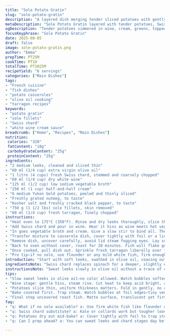 ```yaml
---
title: "Sole Potato Gratin"
slug: "sole-potato-gratin"
description: "A layered dish merging tender sliced potatoes with gently wilted leeks and Swiss chard, simmered in white wine and cream, baked to melting softness, topped with delicate sole fillets and fresh tarragon. Subtle nutmeg heat, salt-pepper balance, fresh green herbs. Replaces spinach with Swiss chard, replaces butter by olive oil to cut heaviness. Cooked in stages to coax potato softness without fish toughness. Wine reduced enough to avoid bitterness but keep aroma. Cream replaced by half-and-half for lighter richness, but still clingy sauce. A twist with tarragon adds anise-licorice perfume contrasting the mild sole. Timing based on potato tenderness and opaque fish flesh. Gourmand, restrained, thoughtful layers."
metaDescription: "Sole Potato Gratin layered with tender potatoes, Swiss chard, white wine, half-and-half, topped with sole and fresh tarragon. French-inspired, balanced, earthy flavors."
ogDescription: "Tender potatoes simmered in wine, cream, greens, topped with delicate sole fillets and fresh tarragon. Layers of texture, subtle nutmeg, no butter here."
focusKeyphrase: "Sole Potato Gratin"
date: 2025-08-05
draft: false
image: sole-potato-gratin.png
author: "Emma"
prepTime: PT25M
cookTime: PT1H
totalTime: PT1H25M
recipeYield: "6 servings"
categories: ["Main Dishes"]
tags:
- "French cuisine"
- "fish dishes"
- "potato casseroles"
- "olive oil cooking"
- "tarragon recipes"
keywords:
- "potato gratin"
- "sole fillets"
- "Swiss chard"
- "white wine cream sauce"
breadcrumb: ["Home", "Recipes", "Main Dishes"]
nutrition: 
 calories: "320"
 fatContent: "18g"
 carbohydrateContent: "25g"
 proteinContent: "25g"
ingredients:
- "2 medium leeks, cleaned and sliced thin"
- "60 ml (1/4 cup) extra virgin olive oil"
- "1 litre (4 cups) fresh Swiss chard, stemmed and coarsely chopped"
- "60 ml (1/4 cup) dry white wine"
- "125 ml (1/2 cup) low sodium vegetable broth"
- "250 ml (1 cup) half-and-half cream"
- "6 medium Yukon Gold potatoes, peeled and thinly sliced"
- "Freshly grated nutmeg, to taste"
- "Kosher salt and freshly cracked black pepper, to taste"
- "750 g (1 1/2 lbs) sole fillets, skin removed"
- "60 ml (1/4 cup) fresh tarragon, finely chopped"
instructions:
- "Heat oven to 175°C (350°F). Rinse and dry leeks thoroughly, slice thin. Use lots of olive oil to gently soften leeks in wide sautée pan. 6–7 minutes, no browning, keep stirring; fat coats leeks like gloss, aroma sweetening, faint sizzle audible."
- "Add Swiss chard and pour in wine. Hear it hiss as wine meets hot veggies; steam rises, leaves shrivel, collapse. Stir, keep heat moderate. Wine reduces, concentrate flavor. Finish when chard is velvety, not pasty—about 5 minutes. Smell sharp vegetal notes with wine’s acidity."
- "In goes vegetable broth and cream. Give a slow stir to bind all. Then gently fold in sliced potatoes, nestling in sauce; coating every slice. Crush a pinch freshly ground nutmeg right over, salt and pepper generously to season all layers. Nutmeg plays subtle heat, works miracles with potato creaminess."
- "Transfer mixture to casserole dish, cover tightly with foil or a lid. Into oven for about 35–45 minutes, but look for potatoes soft enough to pierce with fork but not falling apart. Sauce should bubble faintly under foil, tiny steam vents forming at edges. If sauce seems dry halfway, add splash more broth or cream—potatoes demand moisture."
- "Remove dish, uncover carefully, avoid lid steam fogging eyes. Lay sole fillets delicately on top. Fish should be matte, translucent but firm skinless fillets. Season fish with salt and pepper directly; no marinating—fish aromas delicate, minimal interference."
- "Back to oven without cover, roast for 20 minutes. Fish will flake gently when poked with fork, flesh turns opaque—watch closely, overcooked sole turns rubbery, bluish sheen unwanted. Oven should not be too hot or outside cooks faster than center."
- "Once cooked, pull dish out. Sprinkle fresh tarragon liberally over fish and potato bed. Tarragon’s anise kick lifts the entire casserole, a bright explosion amid mildness. Let rest 5 minutes, juices settle. Serve warm, scooping layers so each portion has fish, tender potatoes, and vivid green notes."
- "Pro tip—if no sole, use flounder or any mild white fish, firm enough to hold shape. Swiss chard can be swapped for kale or collard greens, but reduce cooking time as these greens can be tougher. For cream substitution, full-fat coconut milk lends intriguing sweetness but changes flavor profile."
introduction: "Start with soft leeks, swathed in olive oil, coaxing out natural sweetness. Then Swiss chard wilts in wine’s sharp embrace—watching leaves shrink, colors deepen, smells brighten. Thick half-and-half joins snug, surrounds potato slices which melt slowly during covered roasting. Pull back lid, lay mild sole fillets atop that creamy bed, roasting uncovered now to gently set fish and finish potatoes without drying. Tarragon’s herbal brightness tossed at last moment wakes the palate. Timing’s about texture cues: tender potato, opaque fish, bubbling sauce—no clock slavishness. I swapped out butter and spinach from older tries—olive oil and chard bring earthier tones, lighter feel. Nutmeg adds warmth without bulk. The fish – delicate but firm – keeps the finish elegant. Tried with kale too but that was rougher, less silky. Always err on side of moisture; dry potatoes kill the feel. This method? Careful layering pays off."
ingredientsNote: "Swiss chard replaces spinach for a deeper, slightly earthy flavor and better texture under long cooking. Olive oil instead of butter cuts richness but keeps the cooking fats healthy and less likely to brown the leeks prematurely. Yukon Gold potatoes hold shape well but soften properly under covered roasting; avoid russets unless thinly sliced. Low-sodium vegetable broth balances moisture without excess salt, letting seasoning do its work. Half-and-half cream used here because 15% cream often too thin; this balances richness and sauce body. Tarragon is essential here—parsley or dill won’t make the cut. Fresh is best—dried tarragon tends to be bitter when heated. Nutmeg carefully grated fresh; pre-ground loses punch. Sole fillets recommended for tender texture; skin removed for subtlety, but skin-on can crisp if desired, just adjust cooking time. If seafood allergy or unavailable, use similarly flaky white fish like cod or flounder with attention to cooking times. Keep seasoning simple but precise; potatoes and cream meld delicately with fish flavors. Keep separate thickest potato slices at bottom—don’t overcrowd or potatoes steam unevenly."
instructionsNote: "Sweat leeks slowly in olive oil without a trace of color—any browning ruins sweetness and introduces bitterness. Watch sizzle changes and aroma to recognize done stage. When adding wine and chard, listen for gentle hiss, watch volume reduce to preserve acidity but avoid sharp harshness. Use wooden spoon to fold potatoes into cream mixture; avoid breaking slices but ensure full immersion. Cover casserole tightly to trap steam; if baking uncovered, potatoes dry out and fish cooks unevenly. When potatoes feel fork-tender but still intact, transfer, add fish atop gently; avoid overlapping fillets to ensure even heat exposure. Uncovered finish cooks off excess moisture and sets fish. Fish done when flesh opaque, flaky on gentle prod, no liquid pooling on surface. Sprinkle tarragon off heat to retain its fresh aroma; heating herbs cause bitterness. Rest before serving lets juices redistribute. If sauce thickens too much, add splash of broth before reheating. Use visual cues over timers; ovens vary widely—personal judgment key. Keep fish thin for even cooking, thick sole fillets might need slightly longer covered prep or finish time. Avoid overloading dish with too many potatoes—they crowd and cause motley doneness. Final dish should have creamy soft potatoes, tender no-fishy fish layering, fresh green herbal pop."
tips:
- "Slow sweat leeks in olive oil—no color allowed. Watch bubbles soften shift, smell swings from raw to sweet, faint sizzle is signal. If browning starts, lower heat fast. Leeks carry main base flavor here; bitter ruins all layers."
- "Wine stage: gentle hiss, steam rise. Cut heat to keep acid bright, avoid sharp harshness. Reduce till chard turns velvety, not mush. Timing crucial here—overcook and you lose vegetal snap, undercook and flavor’s flat. Smell guides timing better than clock."
- "Potatoes slice thin, uniform thickness matters. Fold in gently, no crushing. Half-and-half replaces cream for sauce body; adds slight cling but not heavy. Look for sauce that coats slice, not pools watery. Add broth if drying develops mid-bake, moisture balance key."
- "Bake covered first. Trap steam. Watch bubbles at foil edges—tiny vents form. Potatoes need soft fork-tender feel but shape intact. Don’t rush or fish layer under cooks, leading to tough sole fillets. Oven temps fluctuate; visual and touch cues trump timers."
- "Final step uncovered roast fish. Matte surface, translucent yet firm flesh signals done. Overcook and texture snaps rubbery, bluish tinge appears—bad sign. Lay fillets spaced, no overlap. Salt+pepper lightly direct on fish; marinating kills subtle aromas from fish and herbs."
faq:
- "q: What if no sole available? a: Use firm white fish like flounder or cod. Texture close enough. Adjust roast time; thicker fillets might need more time under cover or uncovered finish phase. Avoid flaky fragile fish that break apart."
- "q: Swiss chard substitute? a: Kale or collards work but tougher leaves so reduce cooking time in wine stage. Watch texture; those greens don’t wilt same way. Might add earthy bitterness, so balance seasoning tighter."
- "q: Potatoes dry out mid-bake? a: Cover tightly with foil to trap steam prevents drying. If dryness appears midway, splash broth or half-and-half quickly. Moisture key always; dry spuds kill layering feel, sauce sticks, fish suffers too."
- "q: Can I prep ahead? a: You can sweat leeks and chard stages day before, keep cool. Slice and soak potatoes in water to stop browning. Assemble before baking but fish best added just before final roast to avoid overcooking or texture loss."

---
```

